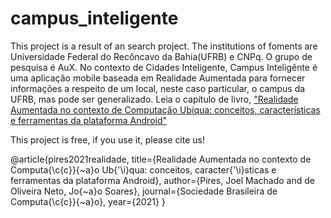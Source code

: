 # campus_inteligente

This project is a result of an search project. The institutions of foments are Universidade Federal do Recôncavo da Bahia(UFRB) e CNPq. O grupo de pesquisa é AuX. No contexto de Cidades Inteligente, Campus Inteligênte é uma aplicação mobile baseada em Realidade Aumentada para fornecer informações a respeito de um local, neste caso particular, o campus da UFRB, mas pode ser generalizado. Leia o capítulo de livro, <a href="https://sol.sbc.org.br/livros/index.php/sbc/catalog/view/76/326/582-1">"Realidade Aumentada no contexto de Computação Ubíqua: conceitos, características e ferramentas da plataforma Android"</a>

This project is free, if you use it, please cite us!

@article{pires2021realidade,
  title={Realidade Aumentada no contexto de Computa{\c{c}}{\~a}o Ub{\'\i}qua: conceitos, caracter{\'\i}sticas e ferramentas da plataforma Android},
  author={Pires, Joel Machado and de Oliveira Neto, Jo{\~a}o Soares},
  journal={Sociedade Brasileira de Computa{\c{c}}{\~a}o},
  year={2021}
}

